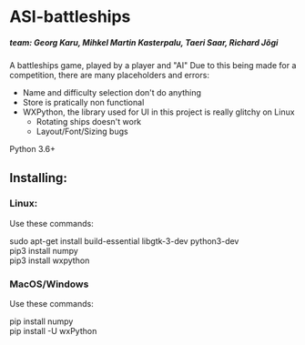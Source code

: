 # ASI-battleships

##### team: Georg Karu, Mihkel Martin Kasterpalu, Taeri Saar, Richard Jõgi

A battleships game, played by a player and "AI" 
Due to this being made for a competition, there are many placeholders and errors:
- Name and difficulty selection don't do anything
- Store is pratically non functional
- WXPython, the library used for UI in this project is really glitchy on Linux
  - Rotating ships doesn't work
  - Layout/Font/Sizing bugs

Python 3.6+

## Installing:

### Linux:
Use these commands:

sudo apt-get install build-essential libgtk-3-dev python3-dev  
pip3 install numpy  
pip3 install wxpython  
 
### MacOS/Windows
Use these commands:

pip install numpy  
pip install -U wxPython
